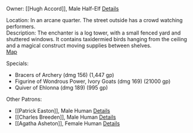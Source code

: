 Owner: [[Hugh Accord]], Male Half-Elf [Details](https://www.kassoon.com/?page=dnd&subpage=npc-generator&reqRace=6&reqOccupation=Enchanter&useSeed=on&seed=976450)

Location: In an arcane quarter. The street outside has a crowd watching performers.  
Description: The enchanter is a log tower, with a small fenced yard and shuttered windows. It contains taxidermied birds hanging from the ceiling and a magical construct moving supplies between shelves.  
[Map](https://www.kassoon.com/dnd/house-map-generator/4-8-100-100-922020-976450-6-Enchanter/)

Specials:
-   Bracers of Archery (dmg 156) (1,447 gp)
-   Figurine of Wondrous Power, Ivory Goats (dmg 169) (21000 gp)
-   Quiver of Ehlonna (dmg 189) (995 gp)

  

Other Patrons:
-   [[Patrick Easton]], Male Human [Details](https://www.kassoon.com/?page=dnd&subpage=npc-generator&reqRace=2&useSeed=on&seed=147252)
-   [[Charles Breeden]], Male Human [Details](https://www.kassoon.com/?page=dnd&subpage=npc-generator&reqRace=2&useSeed=on&seed=861831)
-   [[Agatha Asheton]], Female Human [Details](https://www.kassoon.com/?page=dnd&subpage=npc-generator&reqRace=2&useSeed=on&seed=3932)
